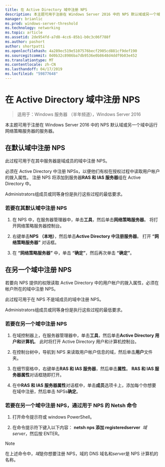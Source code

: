 ```yaml
---
title: 在 Active Directory 域中注册 NPS
description: 本主题可用于注册在 Windows Server 2016 中的 NPS 默认域或另一个域中运行网络策略服务器的服务器。
manager: brianlic
ms.prod: windows-server-threshold
ms.technology: networking
ms.topic: article
ms.assetid: 2de954fd-a7d8-4cc6-85b1-b0c3c06f788f
ms.author: pashort
author: shortpatti
ms.openlocfilehash: 4a289ec519e5107576becf2905cd881cf9def190
ms.sourcegitcommit: 0d0b32c8986ba7db9536e0b8648d4ddf9b03e452
ms.translationtype: MT
ms.contentlocale: zh-CN
ms.lasthandoff: 04/17/2019
ms.locfileid: "59877648"
---
```

# <a name="register-an-nps-in-an-active-directory-domain"></a>在 Active Directory 域中注册 NPS

>适用于：Windows 服务器 （半年频道），Windows Server 2016

本主题可用于注册在 Windows Server 2016 中的 NPS 默认域或另一个域中运行网络策略服务器的服务器。

## <a name="register-an-nps-in-its-default-domain"></a>在默认域中注册 NPS

此过程可用于在其中服务器是域成员的域中注册 NPS。 

必须在 Active Directory 中注册 NPSs，以便他们有权在授权过程中读取用户帐户的拨入属性。 注册 NPS 将添加到服务器**RAS 和 IAS 服务器**组在 Active Directory 中。

Administrators组成员或同等身份是执行这些过程的最低要求。

### <a name="to-register-an-nps-in-its-default-domain"></a>若要在其默认域中注册 NPS


1. 在 NPS 中，在服务器管理器中，单击**工具**，然后单击**网络策略服务器**。 将打开网络策略服务器控制台。

2. 右键单击**NPS （本地）**，然后单击**Active Directory 中注册服务器**。 打开 **“网络策略服务器”** 对话框。

3. 在 **“网络策略服务器”** 中，单击 **“确定”**，然后再次单击 **“确定”**。

## <a name="register-an-nps-in-another-domain"></a>在另一个域中注册 NPS

若要向 NPS 提供的权限读取 Active Directory 中的用户帐户的拨入属性，必须在帐户所在的域中注册 NPS。

此过程可用于在 NPS 不是域成员的域中注册 NPS。

Administrators组成员或同等身份是执行这些过程的最低要求。

### <a name="to-register-an-nps-in-another-domain"></a>若要在另一个域中注册 NPS

1. 在域控制器上，在服务器管理器中，单击**工具**，然后单击**Active Directory 用户和计算机**。 此时将打开 Active Directory 用户和计算机控制台。

2. 在控制台树中，导航到 NPS 来读取用户帐户信息的域，然后单击**用户**文件夹。 

3. 在细节窗格中，右键单击**RAS 和 IAS 服务器**，然后单击**属性**。 **RAS 和 IAS 服务器属性**对话框随即打开。

4. 在中**RAS 和 IAS 服务器属性**对话框中，单击**成员**选项卡上，添加每个你想要在域中注册，然后单击 NPSs**确定**。


### <a name="to-register-an-nps-in-another-domain-by-using-netsh-commands-for-nps"></a>若要在另一个域中注册 NPS，通过用于 NPS 的 Netsh 命令

1. 打开命令提示符或 windows PowerShell。 

2. 在命令提示符下键入以下内容： **netsh nps 添加 registeredserver** &nbsp;*域* &nbsp; *server*，然后按 ENTER。

>[!NOTE]
>在上述命令中，*域*是你想要注册 NPS，域的 DNS 域名和*server*是 NPS 计算机的名称。

